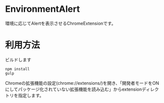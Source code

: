 EnvironmentAlert
==================

環境に応じてAlertを表示させるChromeExtensionです。

# 利用方法

ビルドします

```
npm install
gulp
```

Chromeの拡張機能の設定(chrome://extensions/)を開き、「開発者モードをONにしてパッケージ化されていない拡張機能を読み込む」からextensionディレクトリを指定します。

